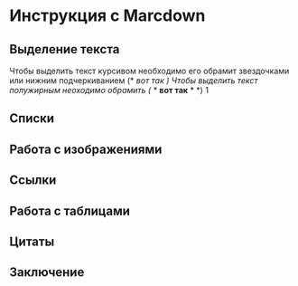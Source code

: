 # Инструкция с Marcdown 

## Выделение текста 

Чтобы выделить текст курсивом необходимо его обрамит звездочками или нижним подчеркиванием (* *вот так* *)
Чтобы выделить текст полужирным неоходимо обрамить (* * **вот так** * *) 1

## Списки 

## Работа с изображениями 

## Ссылки 

## Работа с таблицами 

## Цитаты 

## Заключение 
